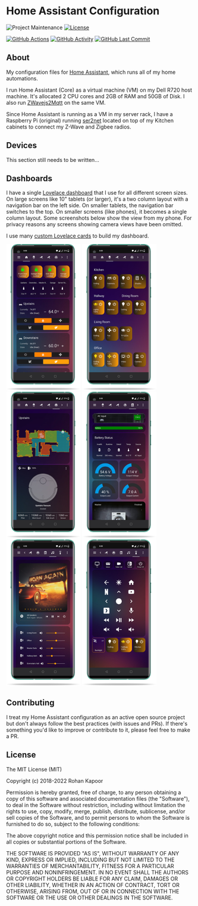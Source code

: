 # Home Assistant Configuration
![Project Maintenance][maintenance-shield]
[![License][license-shield]](LICENSE.md)

[![GitHub Actions][actions-shield]][actions]
[![GitHub Activity][commits-shield]][commits]
[![GitHub Last Commit][last-commit-shield]][commits]

## About

My configuration files for [Home Assistant](https://home-assistant.io), which runs all of my home automations.

I run Home Assistant (Core) as a virtual machine (VM) on my Dell R720 host machine. It's allocated 2 CPU cores and 2GB of RAM and 50GB of Disk. I also run [ZWavejs2Mqtt](https://zwave-js.github.io/zwavejs2mqtt/#/) on the same VM.

Since Home Assistant is running as a VM in my server rack, I have a Raspberry Pi (original) running [ser2net](https://linux.die.net/man/8/ser2net#) located on top of my Kitchen cabinets to connect my Z-Wave and Zigbee radios.

## Devices
This section still needs to be written...
<!-- * HUSBZB-1 for Z-Wave and Zigbee control
*  -->

## Dashboards
I have a single [Lovelace dashboard](dashboards/home.yaml) that I use for all different screen sizes. On large screens like 10" tablets (or larger), it's a two column layout with a navigation bar on the left side. On smaller tablets, the navigation bar switches to the top. On smaller screens (like phones), it becomes a single column layout. Some screenshots below show the view from my phone. For privacy reasons any screens showing camera views have been omitted.

I use many [custom Lovelace cards](www/community) to build my dashboard.

<img alt="Home" src="./docs/img/1.png" width="200"/>
<img alt="Lights" src="./docs/img/2.png" width="200"/>
<img alt="Vacuums"src="./docs/img/5.png" width="200"/>
<img alt="Appliances" src="./docs/img/6.png" width="200"/>
<img alt="Music" src="./docs/img/7.png" width="200"/>
<img alt="TV Remote" src="./docs/img/8.png" width="200"/>

## Contributing

I treat my Home Assistant configuration as an active open source project but don't always follow the best practices (with issues and PRs). If there's something you'd like to improve or contribute to it, please feel free to make a PR.

## License

The MIT License (MIT)

Copyright (c) 2018-2022 Rohan Kapoor

Permission is hereby granted, free of charge, to any person obtaining a copy
of this software and associated documentation files (the "Software"), to deal
in the Software without restriction, including without limitation the rights
to use, copy, modify, merge, publish, distribute, sublicense, and/or sell
copies of the Software, and to permit persons to whom the Software is
furnished to do so, subject to the following conditions:

The above copyright notice and this permission notice shall be included in all
copies or substantial portions of the Software.

THE SOFTWARE IS PROVIDED "AS IS", WITHOUT WARRANTY OF ANY KIND, EXPRESS OR
IMPLIED, INCLUDING BUT NOT LIMITED TO THE WARRANTIES OF MERCHANTABILITY,
FITNESS FOR A PARTICULAR PURPOSE AND NONINFRINGEMENT. IN NO EVENT SHALL THE
AUTHORS OR COPYRIGHT HOLDERS BE LIABLE FOR ANY CLAIM, DAMAGES OR OTHER
LIABILITY, WHETHER IN AN ACTION OF CONTRACT, TORT OR OTHERWISE, ARISING FROM,
OUT OF OR IN CONNECTION WITH THE SOFTWARE OR THE USE OR OTHER DEALINGS IN THE
SOFTWARE.

[commits-shield]: https://img.shields.io/github/commit-activity/y/rohankapoorcom/homeassistant-config.svg
[commits]: https://github.com/rohankapoorcom/homeassistant-config/commits/master
[actions-shield]: https://github.com/rohankapoorcom/homeassistant-config/actions/workflows/check-config.yml/badge.svg
[actions]: https://github.com/rohankapoorcom/homeassistant-config/actions
[home-assistant]: https://home-assistant.io
[issue]: https://github.com/rohankapoorcom/homeassistant-config/issues
[license-shield]: https://img.shields.io/github/license/rohankapoorcom/homeassistant-config.svg
[maintenance-shield]: https://img.shields.io/maintenance/yes/2022.svg
[last-commit-shield]: https://img.shields.io/github/last-commit/rohankapoorcom/homeassistant-config.svg